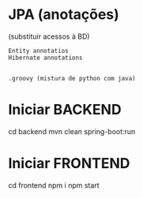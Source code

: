# JPA (anotações)
(substituir acessos à BD)
```
Entity annotatios
Hibernate annotations


.groovy (mistura de python com java) 
```

# Iniciar BACKEND
cd backend
mvn clean spring-boot:run


# Iniciar FRONTEND 
cd frontend
npm i
npm start


